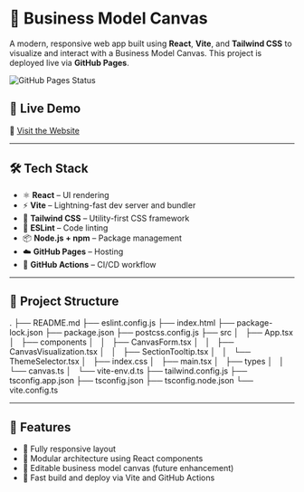 # 🧩 Business Model Canvas

A modern, responsive web app built using **React**, **Vite**, and **Tailwind CSS** to visualize and interact with a Business Model Canvas. This project is deployed live via **GitHub Pages**.

![GitHub Pages Status](https://img.shields.io/github/deployments/muroyyy/business-model-canvas/github-pages?label=GitHub%20Pages&logo=github)

## 🚀 Live Demo

🔗 [Visit the Website](https://muroyyy.github.io/business-model-canvas/)

---

## 🛠️ Tech Stack

- ⚛️ **React** – UI rendering
- ⚡ **Vite** – Lightning-fast dev server and bundler
- 🎨 **Tailwind CSS** – Utility-first CSS framework
- 🧹 **ESLint** – Code linting
- 📦 **Node.js + npm** – Package management
- ☁️ **GitHub Pages** – Hosting
- 🔄 **GitHub Actions** – CI/CD workflow

---

## 📁 Project Structure

.
├── README.md
├── eslint.config.js
├── index.html
├── package-lock.json
├── package.json
├── postcss.config.js
├── src
│   ├── App.tsx
│   ├── components
│   │   ├── CanvasForm.tsx
│   │   ├── CanvasVisualization.tsx
│   │   ├── SectionTooltip.tsx
│   │   └── ThemeSelector.tsx
│   ├── index.css
│   ├── main.tsx
│   ├── types
│   │   └── canvas.ts
│   └── vite-env.d.ts
├── tailwind.config.js
├── tsconfig.app.json
├── tsconfig.json
├── tsconfig.node.json
└── vite.config.ts

---

## 🧩 Features
- 📱 Fully responsive layout
- 🧠 Modular architecture using React components
- 🎯 Editable business model canvas (future enhancement)
- 💨 Fast build and deploy via Vite and GitHub Actions
